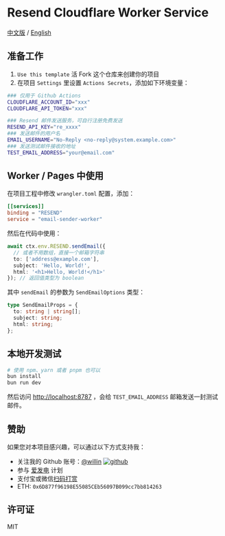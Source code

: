 # Resend Cloudflare Worker Service

[中文版](./README.zh-cn.md) / [English](./README.md)

## 准备工作

1. `Use this template` 活 Fork 这个仓库来创建你的项目
2. 在项目 `Settings` 里设置 `Actions Secrets`，添加如下环境变量：

```bash
### 仅用于 Github Actions
CLOUDFLARE_ACCOUNT_ID="xxx"
CLOUDFLARE_API_TOKEN="xxx"

### Resend 邮件发送服务，可自行注册免费发送
RESEND_API_KEY="re_xxxx"
### 发送邮件的用户名
EMAIL_USERNAME="No-Reply <no-reply@system.example.com>"
### 发送测试邮件接收的地址
TEST_EMAIL_ADDRESS="your@email.com"
```

## Worker / Pages 中使用

在项目工程中修改 `wrangler.toml` 配置，添加：

```toml
[[services]]
binding = "RESEND"
service = "email-sender-worker"
```

然后在代码中使用：

```ts
await ctx.env.RESEND.sendEmail({
  // 或者不用数组，直接一个邮箱字符串
  to: ['address@example.com'],
  subject: 'Hello, World!',
  html: '<h1>Hello, World!</h1>'
}); // 返回值类型为 boolean
```

其中 `sendEmail` 的参数为 `SendEmailOptions` 类型：

```ts
type SendEmailProps = {
  to: string | string[];
  subject: string;
  html: string;
};
```

## 本地开发测试

```bash
# 使用 npm、yarn 或者 pnpm 也可以
bun install
bun run dev
```

然后访问 <http://localhost:8787> ，会给 `TEST_EMAIL_ADDRESS` 邮箱发送一封测试邮件。

## 赞助

如果您对本项目感兴趣，可以通过以下方式支持我：

- 关注我的 Github 账号：[@willin](https://github.com/willin) [![github](https://img.shields.io/github/followers/willin.svg?style=social&label=Followers)](https://github.com/willin)
- 参与 [爱发电](https://afdian.net/@willin) 计划
- 支付宝或微信[扫码打赏](https://user-images.githubusercontent.com/1890238/89126156-0f3eeb80-d516-11ea-9046-5a3a5d59b86b.png)
- ETH: `0x6D877f96198E55085CEb56097B099cc7bb814263`

## 许可证

MIT
